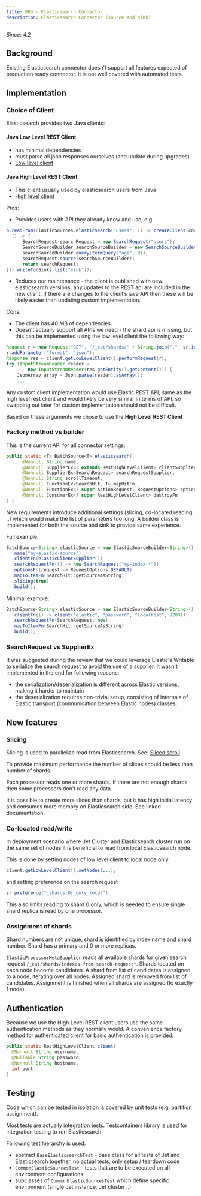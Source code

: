 ```yaml
---
title: 003 - Elasticsearch Connector
description: Elasticsearch Connector (source and sink)
---
```


*Since*: 4.2

## Background

Existing Elasticsearch connector doesn't support all features expected
of production ready connector. It is not well covered with automated
tests.

## Implementation

### Choice of Client

Elasticsearch provides two Java clients:

#### Java Low Level REST Client

- has minimal dependencies
- must parse all json responses ourselves (and update during upgrades)
- [Low level client](https://www.elastic.co/guide/en/elasticsearch/client/java-rest/current/java-rest-low.html)

#### Java High Level REST Client

- This client usually used by elasticsearch users from Java
- [High level client](https://www.elastic.co/guide/en/elasticsearch/client/java-rest/current/java-rest-high.html)

Pros:

- Provides users with API they already know and use, e.g.

```java
p.readFrom(ElasticSources.elasticsearch("users", () -> createClient(containerAddress),
  () -> {
      SearchRequest searchRequest = new SearchRequest("users");
      SearchSourceBuilder searchSourceBuilder = new SearchSourceBuilder();
      searchSourceBuilder.query(termQuery("age", 8));
      searchRequest.source(searchSourceBuilder);
      return searchRequest;
})).writeTo(Sinks.list("sink"));
```

- Reduces our maintenance - the client is published with new
  elasticsearch versions, any updates to the REST api are included in
  the new client. If there are changes to the client’s java API then
  these will be likely easier than updating custom implementation.

Cons:

- The client has 40 MB of dependencies.
- Doesn't actually support all APIs we need - the shard api is
  missing, but this can be implemented using the low level client
  the following way:

```java
Request r = new Request("GET", "/_cat/shards/" + String.join(",", sr.indices()));
r.addParameter("format", "json");
Response res = client.getLowLevelClient().performRequest(r);
try (InputStreamReader reader =
        new InputStreamReader(res.getEntity().getContent())) {
    JsonArray array = Json.parse(reader).asArray();
    ....
```

Any custom client implementation would use Elastic REST API, same as the
high level rest client and would likely be very similar in terms of API,
so swapping out later for custom implementation should not be difficult.

Based on these arguments we chose to use the **High Level REST Client**

### Factory method vs builder

This is the current API for all connector settings:

```java
public static <T> BatchSource<T> elasticsearch(
      @Nonnull String name,
      @Nonnull SupplierEx<? extends RestHighLevelClient> clientSupplier,
      @Nonnull SupplierEx<SearchRequest> searchRequestSupplier,
      @Nonnull String scrollTimeout,
      @Nonnull FunctionEx<SearchHit, T> mapHitFn,
      @Nonnull FunctionEx<? super ActionRequest, RequestOptions> optionsFn,
      @Nonnull ConsumerEx<? super RestHighLevelClient> destroyFn
) {
```

New requirements introduce additional settings (slicing, co-located
reading, ..) which would make the list of parameters too long. A builder
class is implemented for both the source and sink to provide same
experience.

Full example:

```java
BatchSource<String> elasticSource = new ElasticSourceBuilder<String>()
  .name("my-elastic-source")
  .clientFn(elasticClientSupplier())
  .searchRequestFn(() -> new SearchRequest("my-index-*"))
  .optionsFn(request -> RequestOptions.DEFAULT)
  .mapToItemFn(SearchHit::getSourceAsString)
  .slicing(true)
  .build();
```

Minimal example:

```java
BatchSource<String> elasticSource = new ElasticSourceBuilder<String>()
  .clientFn(() -> client("elastic", "password", "localhost", 9200))
  .searchRequestFn(SearchRequest::new)
  .mapToItemFn(SearchHit::getSourceAsString)
  .build();
```

### SearchRequest vs SupplierEx<SearchRequest>

It was suggested during the review that we could leverage Elastic's Writable
to serialize the search request to avoid the use of a supplier. It wasn't
implemented in the end for following reasons:

- the serialization/deserialization is different across Elastic
 versions, making it harder to maintain
- the deserialization requires non-trivial setup, consisting of
 internals of Elastic transport (communication between Elastic nodes) classes.

## New features

### Slicing

Slicing is used to parallelize read from Elasticsearch. See: [Sliced scroll](https://www.elastic.co/guide/en/elasticsearch/reference/current/search-request-body.html#sliced-scroll)

To provide maximum performance the number of slices should be less than
number of shards.

Each processor reads one or more shards. If there are not enough shards
then some processors don’t read any data.

It is possible to create more slices than shards, but it has high
initial latency and consumes more memory on Elasticsearch side. See
linked documentation.

### Co-located read/write

In deployment scenario where Jet Cluster and Elasticsearch cluster run
on the same set of nodes it is beneficial to read from local
Elasticsearch node.

This is done by setting nodes of low level client to local node only

```java
client.getLowLevelClient().setNodes(...);
```

and setting preference on the search request

```java
sr.preference("_shards:0|_only_local");
```

This also limits reading to shard 0 only, which is needed to ensure
single shard replica is read by one processor.

### Assignment of shards

Shard numbers are not unique, shard is identified by index name and
shard number. Shard has a primary and 0 or more replicas.

`ElasticProcessorMetaSupplier` reads all available shards for given search
request `/_cat/shards/indexes-from-search-request*`. Shards located on
each node become candidates. A shard from list of candidates is assigned
to a node, iterating over all nodes. Assigned shard is removed from list
of candidates. Assignment is finished when all shards are assigned (to
exactly 1 node).

## Authentication

Because we use the High Level REST client users use the same
authentication methods as they normally would.
A convenience factory method for authenticated client for basic
authentication is provided:

```java
public static RestHighLevelClient client(
  @Nonnull String username,
  @Nullable String password,
  @Nonnull String hostname,
  int port
)
```

## Testing

Code which can be tested in isolation is covered by unit tests (e.g.
partition assignment).

Most tests are actually integration tests. Testcontainers library is
used for integration testing to run Elasticsearch.

Following test hierarchy is used:

- abstract `BaseElasticsearchTest` - base class for all tests of Jet
  and Elasticsearch together,
  no actual tests, only setup / teardown code
- `CommonElasticSourcesTest` - tests that are to be executed on
  all environment configurations
- subclasses of `CommonElasticSourcesTest` which define specific
  environment (single Jet instance, Jet cluster ..)

